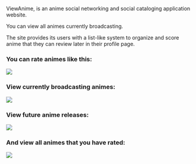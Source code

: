 <p>ViewAnime, is an anime social networking and social cataloging application website.</p>
<p>You can view all animes currently broadcasting. </p>
<p>The site provides its users with a list-like system to organize and score anime that they can review later in their profile page.</p>

<h3>You can rate animes like this:</h3>
<img src="https://i.imgur.com/WkC6jbr.png"/>
<h3>View currently broadcasting animes: </h3>
<img src="https://i.imgur.com/jHbnlR5.png"/>
<h3>View future anime releases: </h3>
<img src="https://i.imgur.com/nJCjnaT.png" />
<h3>And view all animes that you have rated: </h3>
<img src="https://i.imgur.com/namKa1D.png" />
